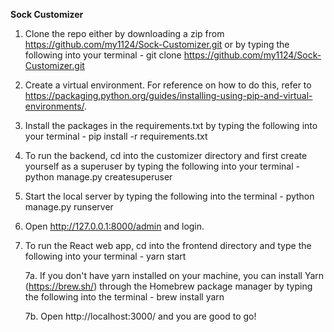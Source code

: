 **Sock Customizer**
1. Clone the repo either by downloading a zip from https://github.com/my1124/Sock-Customizer.git 
or by typing the following into your terminal - git clone https://github.com/my1124/Sock-Customizer.git

2. Create a virtual environment. For reference on how to do this, refer to https://packaging.python.org/guides/installing-using-pip-and-virtual-environments/.

3. Install the packages in the requirements.txt by typing the following into your terminal - 
pip install -r requirements.txt

4. To run the backend, cd into the customizer directory and first create yourself as a superuser by typing the following into your terminal - python manage.py createsuperuser

5. Start the local server by typing the following into the terminal - python manage.py runserver

6. Open http://127.0.0.1:8000/admin and login.

7. To run the React web app, cd into the frontend directory and type the following into your terminal - 
yarn start

    7a. If you don't have yarn installed on your machine, you can install Yarn (https://brew.sh/) through the Homebrew package manager by typing the following into the terminal - brew install yarn

    7b. Open http://localhost:3000/ and you are good to go!
